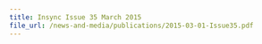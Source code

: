 ```yaml
---
title: Insync Issue 35 March 2015
file_url: /news-and-media/publications/2015-03-01-Issue35.pdf
---
```

